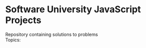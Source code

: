 # Software University JavaScript Projects

Repository containing solutions to problems<br />
Topics:<br />


